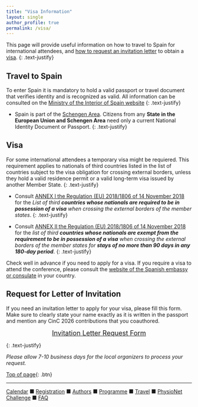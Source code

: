```yaml
---
title: "Visa Information"
layout: single
author_profile: true
permalink: /visa/
---
```

<a name="top"></a>
This page will provide useful information on how to travel to Spain for international attendees, and [how to request an invitation letter](../visa/#letter) to obtain a [visa](../visa/#visa).
{: .text-justify}


## <a name="entering_spain"></a> Travel to Spain

To enter Spain it is mandatory to hold a valid passport or travel document that verifies identity and is recognized as valid. All information can be consulted on the [Ministry of the Interior of Spain website](https://www.interior.gob.es/opencms/en/servicios-al-ciudadano/tramites-y-gestiones/extranjeria/control-de-fronteras/entrada-en-espana/) 
{: .text-justify}

* Spain is part of the [Schengen Area](https://www.interior.gob.es/opencms/es/servicios-al-ciudadano/tramites-y-gestiones/extranjeria/control-de-fronteras/estados-en-los-que-se-aplica-el-acuerdo-de-schengen). Citizens from any **State in the European Union and Schengen Area** need only a current National Identity Document or Passport.
{: .text-justify}

## <a name="visa"></a>Visa

For some international attendees a temporary visa might be requiered. This requirement applies to nationals of third countries listed in the list of countries subject to the visa obligation for crossing external borders, unless they hold a valid residence permit or a valid long-term visa issued by another Member State. 
{: .text-justify}

* Consult [ANNEX I the Regulation (EU) 2018/1806 of 14 November 2018](https://eur-lex.europa.eu/legal-content/EN/TXT/?uri=CELEX%3A02018R1806-20250203) for the *List of third **countries whose nationals are required to be in possession of a visa** when crossing the external borders of the member states*.
{: .text-justify}

* Consult [ANNEX II the Regulation (EU) 2018/1806 of 14 November 2018](https://eur-lex.europa.eu/legal-content/EN/TXT/?uri=CELEX%3A02018R1806-20250203) for the *list of third **countries whose nationals are exempt from the requirement to be in possession of a visa** when crossing the external borders of the member states for **stays of no more than 90 days in any 180-day period***.
{: .text-justify}
  
Check well in advance if you need to apply for a visa. If you require a visa to attend the conference, please consult the [website of the Spanish embassy or consulate](https://www.exteriores.gob.es/en/EmbajadasConsulados/Paginas/index.aspx) in your country.

<!-- If you have questions for CinC 2026 conference Local Organizers regarding a visa, please contact us at **[visa@cinc.org](mailto:visa@cinc.org){: target="_blank"}**.
{: .text-justify} -->

<!-- <p class="notice--warning">
	<strong>Additional Information:</strong> The United States visa policy permits citizens of certain countries to travel to the United States without a visa, when they meet certain requirement, under the United States laws. Please click here for more information about which countries participate in the <a href= "https://travel.state.gov/content/travel/en/us-visas/tourism-visit/visa-waiver-program.html" target="_blank">Visa Waiver Program</a>.
</p> -->


<!-- ### <a name="contact"></a>Point of Contact for a Visa Application
As a part of completing a visa application form, you might be required to provide a Spain point of contact information. You may enter the information below when you complete an application.
{: .text-justify}
* Organization Name: University Rey Juan Carlos - CinC 2026
* Street address: Camino del Molino nº 5
* City: Fuenlabrada
* State: Madrid
* Zipcode: 28942
* Phone number: +34 914888463 
* Email address: [visa@cinc.org](mailto:visa@cinc.org){: target="_blank"} -->

## <a name="letter"></a>Request for Letter of Invitation
If you need an invitation letter to apply for your visa, please fill this form. Make sure to clearly state your name exactly as it is written in the passport and mention any CinC 2026 contributions that you coauthored.

<p><font size="4"><center><a href= "https://forms.gle/nkBjGPDbAfRa4x9Y6" target="_blank">Invitation Letter Request Form</a></center></font></p>
{: .text-justify}

*Please allow 7-10 business days for the local organizers to process your request.*

[Top of page](#top){: .btn}

---

[Calendar](../dates/) &#9632; [Registration](../registration) &#9632; [Authors](../authors) &#9632; [Programme](../programme/) &#9632; [Travel](../travel/) &#9632; [PhysioNet Challenge](../challenge/) &#9632; [FAQ](../faq/)
